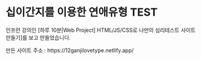 <h1>십이간지를 이용한 연애유형 TEST</h1>

<p>인프런 강의인 [하루 10분|Web Project] HTML/JS/CSS로 나만의 심리테스트 사이트 만들기]를 보고 만들었습니다. </p>

<p>만든 사이트 주소 : https://12ganjilovetype.netlify.app/ </p>

